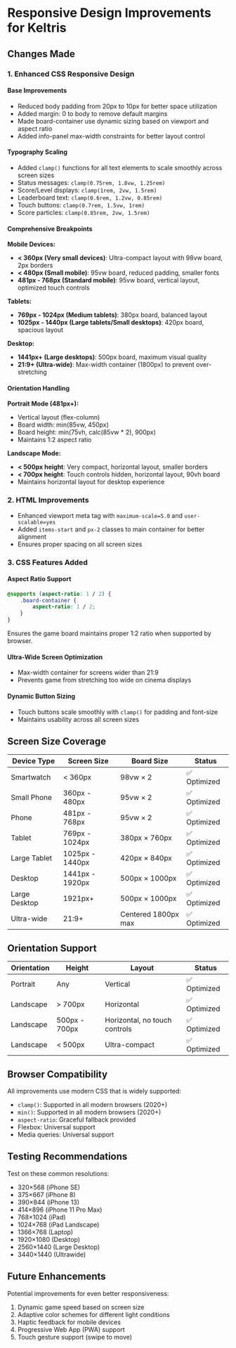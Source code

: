 # Responsive Design Improvements for Keltris

## Changes Made

### 1. **Enhanced CSS Responsive Design**

#### Base Improvements
- Reduced body padding from 20px to 10px for better space utilization
- Added margin: 0 to body to remove default margins
- Made board-container use dynamic sizing based on viewport and aspect ratio
- Added info-panel max-width constraints for better layout control

#### Typography Scaling
- Added `clamp()` functions for all text elements to scale smoothly across screen sizes
- Status messages: `clamp(0.75rem, 1.8vw, 1.25rem)`
- Score/Level displays: `clamp(1rem, 2vw, 1.5rem)`
- Leaderboard text: `clamp(0.6rem, 1.2vw, 0.85rem)`
- Touch buttons: `clamp(0.7rem, 1.5vw, 1rem)`
- Score particles: `clamp(0.85rem, 2vw, 1.5rem)`

#### Comprehensive Breakpoints

**Mobile Devices:**
- **< 360px (Very small devices)**: Ultra-compact layout with 98vw board, 2px borders
- **< 480px (Small mobile)**: 95vw board, reduced padding, smaller fonts
- **481px - 768px (Standard mobile)**: 95vw board, vertical layout, optimized touch controls

**Tablets:**
- **769px - 1024px (Medium tablets)**: 380px board, balanced layout
- **1025px - 1440px (Large tablets/Small desktops)**: 420px board, spacious layout

**Desktop:**
- **1441px+ (Large desktops)**: 500px board, maximum visual quality
- **21:9+ (Ultra-wide)**: Max-width container (1800px) to prevent over-stretching

#### Orientation Handling

**Portrait Mode (481px+):**
- Vertical layout (flex-column)
- Board width: min(85vw, 450px)
- Board height: min(75vh, calc(85vw * 2), 900px)
- Maintains 1:2 aspect ratio

**Landscape Mode:**
- **< 500px height**: Very compact, horizontal layout, smaller borders
- **< 700px height**: Touch controls hidden, horizontal layout, 90vh board
- Maintains horizontal layout for desktop experience

### 2. **HTML Improvements**
- Enhanced viewport meta tag with `maximum-scale=5.0` and `user-scalable=yes`
- Added `items-start` and `px-2` classes to main container for better alignment
- Ensures proper spacing on all screen sizes

### 3. **CSS Features Added**

#### Aspect Ratio Support
```css
@supports (aspect-ratio: 1 / 2) {
    .board-container {
        aspect-ratio: 1 / 2;
    }
}
```
Ensures the game board maintains proper 1:2 ratio when supported by browser.

#### Ultra-Wide Screen Optimization
- Max-width container for screens wider than 21:9
- Prevents game from stretching too wide on cinema displays

#### Dynamic Button Sizing
- Touch buttons scale smoothly with `clamp()` for padding and font-size
- Maintains usability across all screen sizes

## Screen Size Coverage

| Device Type | Screen Size | Board Size | Status |
|------------|-------------|------------|--------|
| Smartwatch | < 360px | 98vw × 2 | ✅ Optimized |
| Small Phone | 360px - 480px | 95vw × 2 | ✅ Optimized |
| Phone | 481px - 768px | 95vw × 2 | ✅ Optimized |
| Tablet | 769px - 1024px | 380px × 760px | ✅ Optimized |
| Large Tablet | 1025px - 1440px | 420px × 840px | ✅ Optimized |
| Desktop | 1441px - 1920px | 500px × 1000px | ✅ Optimized |
| Large Desktop | 1921px+ | 500px × 1000px | ✅ Optimized |
| Ultra-wide | 21:9+ | Centered 1800px max | ✅ Optimized |

## Orientation Support

| Orientation | Height | Layout | Status |
|------------|--------|--------|--------|
| Portrait | Any | Vertical | ✅ Optimized |
| Landscape | > 700px | Horizontal | ✅ Optimized |
| Landscape | 500px - 700px | Horizontal, no touch controls | ✅ Optimized |
| Landscape | < 500px | Ultra-compact | ✅ Optimized |

## Browser Compatibility

All improvements use modern CSS that is widely supported:
- `clamp()`: Supported in all modern browsers (2020+)
- `min()`: Supported in all modern browsers (2020+)
- `aspect-ratio`: Graceful fallback provided
- Flexbox: Universal support
- Media queries: Universal support

## Testing Recommendations

Test on these common resolutions:
- 320×568 (iPhone SE)
- 375×667 (iPhone 8)
- 390×844 (iPhone 13)
- 414×896 (iPhone 11 Pro Max)
- 768×1024 (iPad)
- 1024×768 (iPad Landscape)
- 1366×768 (Laptop)
- 1920×1080 (Desktop)
- 2560×1440 (Large Desktop)
- 3440×1440 (Ultrawide)

## Future Enhancements

Potential improvements for even better responsiveness:
1. Dynamic game speed based on screen size
2. Adaptive color schemes for different light conditions
3. Haptic feedback for mobile devices
4. Progressive Web App (PWA) support
5. Touch gesture support (swipe to move)
